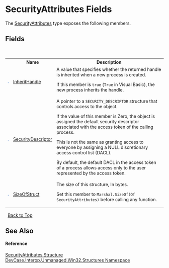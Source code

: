 # SecurityAttributes Fields
 

The <a href="T_DevCase_Interop_Unmanaged_Win32_Structures_SecurityAttributes">SecurityAttributes</a> type exposes the following members.


## Fields
&nbsp;<table><tr><th></th><th>Name</th><th>Description</th></tr><tr><td>![Public field](media/pubfield.gif "Public field")</td><td><a href="F_DevCase_Interop_Unmanaged_Win32_Structures_SecurityAttributes_InheritHandle">InheritHandle</a></td><td>
A value that specifies whether the returned handle is inherited when a new process is created. 

 If this member is `true` (`True` in Visual Basic), the new process inherits the handle.</td></tr><tr><td>![Public field](media/pubfield.gif "Public field")</td><td><a href="F_DevCase_Interop_Unmanaged_Win32_Structures_SecurityAttributes_SecurityDescriptor">SecurityDescriptor</a></td><td>
A pointer to a `SECURITY_DESCRIPTOR` structure that controls access to the object. 

 If the value of this member is Zero, the object is assigned the default security descriptor associated with the access token of the calling process. 

 This is not the same as granting access to everyone by assigning a NULL discretionary access control list (DACL). 

 By default, the default DACL in the access token of a process allows access only to the user represented by the access token.</td></tr><tr><td>![Public field](media/pubfield.gif "Public field")</td><td><a href="F_DevCase_Interop_Unmanaged_Win32_Structures_SecurityAttributes_SizeOfStruct">SizeOfStruct</a></td><td>
The size of this structure, In bytes. 

 Set this member to `Marshal.SizeOf(Of SecurityAttributes)` before calling any function.</td></tr></table>&nbsp;
<a href="#securityattributes-fields">Back to Top</a>

## See Also


#### Reference
<a href="T_DevCase_Interop_Unmanaged_Win32_Structures_SecurityAttributes">SecurityAttributes Structure</a><br /><a href="N_DevCase_Interop_Unmanaged_Win32_Structures">DevCase.Interop.Unmanaged.Win32.Structures Namespace</a><br />
